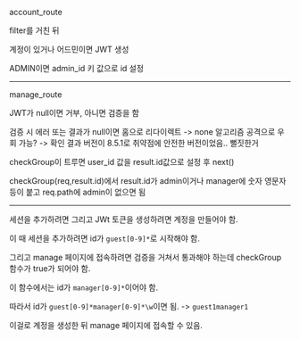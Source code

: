 account_route

filter를 거친 뒤

계정이 있거나 어드민이면 JWT 생성

ADMIN이면 admin_id 키 값으로 id 설정

---
manage_route

JWT가 null이면 거부, 아니면 검증을 함

검증 시 에러 또는 결과가 null이면 홈으로 리다이렉트
-> none 알고리즘 공격으로 우회 가능?
-> 확인 결과 버전이 8.5.1로 취약점에 안전한 버전이었음.. 뻘짓한거

checkGroup이 트루면 user_id 값을 result.id값으로 설정 후 next()

checkGroup(req,result.id)에서 result.id가 admin이거나
manager에 숫자 영문자 등이 붙고 req.path에 admin이 없으면 됨


----

세션을 추가하려면 그리고 JWt 토큰을 생성하려면 계정을 만들어야 함.

이 때 세션을 추가하려면 id가 ```guest[0-9]*```로 시작해야 함.

그리고 manage 페이지에 접속하려면 검증을 거쳐서 통과해야 하는데 checkGroup 함수가 true가 되어야 함.

이 함수에서는 id가 ```manager[0-9]*```이어야 함.

따라서 id가 ```guest[0-9]*manager[0-9]*\w```이면 됨. -> ```guest1manager1```

이걸로 계정을 생성한 뒤 manage 페이지에 접속할 수 있음.

